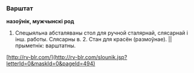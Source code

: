 ### Варштат
**назоўнік, мужчынскі род**

1. Спецыяльна абсталяваны стол для ручной сталярнай, слясарнай і інш. работы. Слясарны в. 2. Стан для красён (размоўнае). || прыметнік: варштатны.

<a rel="author">[http://rv-blr.com/](http://rv-blr.com/slounik.jsp?letterId=0&maskId=0&pageId=494)</a>
